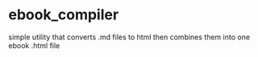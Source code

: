ebook_compiler
==============

simple utility that converts .md files to html then combines them into one ebook .html file